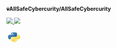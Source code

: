 


**💀AllSafeCybercurity/AllSafeCybercurity**
 <div>
  <a href="https://github.com/AllSafeCybercurity">
  <img height="180em" src="https://github-readme-stats.vercel.app/api?username=AllSafeCybercurity&show_icons=true&theme=dark&include_all_commits=true&count_private=true"/>
  <img height="180em" src="https://github-readme-stats.vercel.app/api/top-langs/?username=AllSafeCybercurity&layout=compact&langs_count=7&theme=dark"/>
</div>

<div style="display: inline_block"><br>
  
  <img align="center" alt="Rafa-Python" height="30" width="40" src="https://raw.githubusercontent.com/devicons/devicon/master/icons/python/python-original.svg">  
  
</div>

 ##

